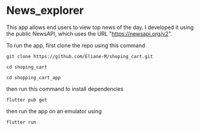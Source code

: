 # News_explorer

This app allows end users to view top news of the day. I developed it using the public NewsAPI, which uses the URL "https://newsapi.org/v2". 

To run the app, first clone the repo using this command
```
git clone https://github.com/Eliane-M/shoping_cart.git
```
```
cd shoping_cart
```
```
cd shopping_cart_app
```
then run this command to install dependencies
```
flutter pub get
```
then run the app on an emulator using
```
flutter run
```
